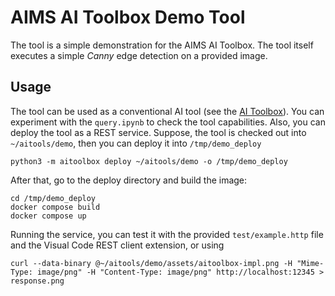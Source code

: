 # AIMS AI Toolbox Demo Tool

The tool is a simple demonstration for the AIMS AI Toolbox. The tool itself executes a simple *Canny* edge detection on a provided image.

## Usage
The tool can be used as a conventional AI tool (see the [AI Toolbox](https://github.com/hollosigergely/aitoolbox)). You can experiment with the `query.ipynb` to check the tool capabilities. Also, you can deploy the tool as a REST service. Suppose, the tool is checked out into `~/aitools/demo`, then you can deploy it into `/tmp/demo_deploy` 
```
python3 -m aitoolbox deploy ~/aitools/demo -o /tmp/demo_deploy
```

After that, go to the deploy directory and build the image:
```
cd /tmp/demo_deploy
docker compose build
docker compose up
```

Running the service, you can test it with the provided `test/example.http` file and the Visual Code REST client extension, or using 
```
curl --data-binary @~/aitools/demo/assets/aitoolbox-impl.png -H "Mime-Type: image/png" -H "Content-Type: image/png" http://localhost:12345 > response.png
```

